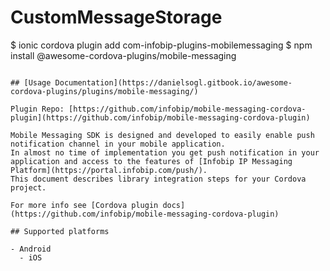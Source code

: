 # CustomMessageStorage

$ ionic cordova plugin add com-infobip-plugins-mobilemessaging
$ npm install @awesome-cordova-plugins/mobile-messaging
```

## [Usage Documentation](https://danielsogl.gitbook.io/awesome-cordova-plugins/plugins/mobile-messaging/)

Plugin Repo: [https://github.com/infobip/mobile-messaging-cordova-plugin](https://github.com/infobip/mobile-messaging-cordova-plugin)

Mobile Messaging SDK is designed and developed to easily enable push notification channel in your mobile application.
In almost no time of implementation you get push notification in your application and access to the features of [Infobip IP Messaging Platform](https://portal.infobip.com/push/).
This document describes library integration steps for your Cordova project.

For more info see [Cordova plugin docs](https://github.com/infobip/mobile-messaging-cordova-plugin)

## Supported platforms

- Android
  - iOS
  


